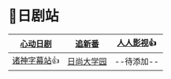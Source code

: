 # 🗾日剧站

| [心动日剧](http://www.doki8.com/)         | [追新番](http://www.zhuixinfan.com/main.php) | [人人影视](http://www.zmz2019.com/)👍 |
| ----------------------------------------- | -------------------------------------------- | ------------------------------------ |
| [诸神字幕站](https://subs.kamigami.org/)👍 | [日尚大学园](http://www.jpsub.com/)          | --待添加--                           |

